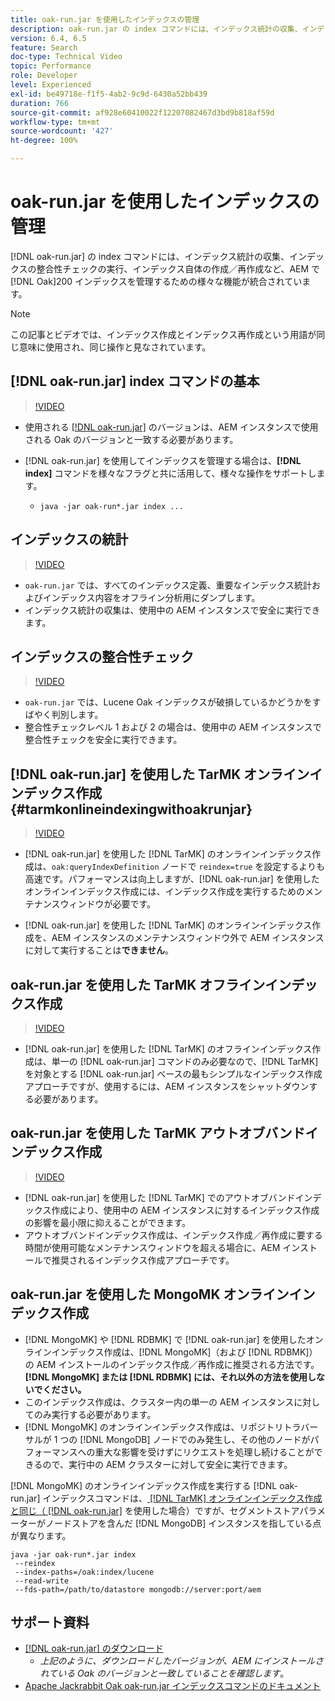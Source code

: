 ```yaml
---
title: oak-run.jar を使用したインデックスの管理
description: oak-run.jar の index コマンドには、インデックス統計の収集、インデックスの整合性チェックの実行、インデックス自体の作成／再作成など、AEM で Oak インデックスを管理するための様々な機能が統合されています。
version: 6.4, 6.5
feature: Search
doc-type: Technical Video
topic: Performance
role: Developer
level: Experienced
exl-id: be49718e-f1f5-4ab2-9c9d-6430a52bb439
duration: 766
source-git-commit: af928e60410022f12207082467d3bd9b818af59d
workflow-type: tm+mt
source-wordcount: '427'
ht-degree: 100%

---
```


# oak-run.jar を使用したインデックスの管理

[!DNL oak-run.jar] の index コマンドには、インデックス統計の収集、インデックスの整合性チェックの実行、インデックス自体の作成／再作成など、AEM で [!DNL Oak]200 インデックスを管理するための様々な機能が統合されています。

>[!NOTE]
>
>この記事とビデオでは、インデックス作成とインデックス再作成という用語が同じ意味に使用され、同じ操作と見なされています。

## [!DNL oak-run.jar] index コマンドの基本

>[!VIDEO](https://video.tv.adobe.com/v/21475?quality=12&learn=on)

* 使用される [[!DNL oak-run.jar]](https://repository.apache.org/service/local/artifact/maven/redirect?r=releases&amp;g=org.apache.jackrabbit&amp;a=oak-run&amp;v=1.8.0) のバージョンは、AEM インスタンスで使用される Oak のバージョンと一致する必要があります。
* [!DNL oak-run.jar] を使用してインデックスを管理する場合は、**[!DNL index]** コマンドを様々なフラグと共に活用して、様々な操作をサポートします。

   * `java -jar oak-run*.jar index ...`

## インデックスの統計

>[!VIDEO](https://video.tv.adobe.com/v/21477?quality=12&learn=on)

* `oak-run.jar` では、すべてのインデックス定義、重要なインデックス統計およびインデックス内容をオフライン分析用にダンプします。
* インデックス統計の収集は、使用中の AEM インスタンスで安全に実行できます。

## インデックスの整合性チェック

>[!VIDEO](https://video.tv.adobe.com/v/21476?quality=12&learn=on)

* `oak-run.jar` では、Lucene Oak インデックスが破損しているかどうかをすばやく判別します。
* 整合性チェックレベル 1 および 2 の場合は、使用中の AEM インスタンスで整合性チェックを安全に実行できます。

## [!DNL oak-run.jar] を使用した TarMK オンラインインデックス作成 {#tarmkonlineindexingwithoakrunjar}

>[!VIDEO](https://video.tv.adobe.com/v/21479?quality=12&learn=on)

* [!DNL oak-run.jar] を使用した [!DNL TarMK] のオンラインインデックス作成は、`oak:queryIndexDefinition` ノードで `reindex=true` を設定するよりも高速です。パフォーマンスは向上しますが、[!DNL oak-run.jar] を使用したオンラインインデックス作成には、インデックス作成を実行するためのメンテナンスウィンドウが必要です。

* [!DNL oak-run.jar] を使用した [!DNL TarMK] のオンラインインデックス作成を、AEM インスタンスのメンテナンスウィンドウ外で AEM インスタンスに対して実行することは&#x200B;**できません**。

## oak-run.jar を使用した TarMK オフラインインデックス作成

>[!VIDEO](https://video.tv.adobe.com/v/21478?quality=12&learn=on)

* [!DNL oak-run.jar] を使用した [!DNL TarMK] のオフラインインデックス作成は、単一の [!DNL oak-run.jar] コマンドのみ必要なので、[!DNL TarMK] を対象とする [!DNL oak-run.jar] ベースの最もシンプルなインデックス作成アプローチですが、使用するには、AEM インスタンスをシャットダウンする必要があります。

## oak-run.jar を使用した TarMK アウトオブバンドインデックス作成

>[!VIDEO](https://video.tv.adobe.com/v/21480?quality=12&learn=on)

* [!DNL oak-run.jar] を使用した [!DNL TarMK] でのアウトオブバンドインデックス作成により、使用中の AEM インスタンスに対するインデックス作成の影響を最小限に抑えることができます。
* アウトオブバンドインデックス作成は、インデックス作成／再作成に要する時間が使用可能なメンテナンスウィンドウを超える場合に、AEM インストールで推奨されるインデックス作成アプローチです。

## oak-run.jar を使用した MongoMK オンラインインデックス作成

* [!DNL MongoMK] や [!DNL RDBMK] で [!DNL oak-run.jar] を使用したオンラインインデックス作成は、[!DNL MongoMK]（および [!DNL RDBMK]）の AEM インストールのインデックス作成／再作成に推奨される方法です。**[!DNL MongoMK] または [!DNL RDBMK] には、それ以外の方法を使用しないでください。**
* このインデックス作成は、クラスター内の単一の AEM インスタンスに対してのみ実行する必要があります。
* [!DNL MongoMK] のオンラインインデックス作成は、リポジトリトラバーサルが 1 つの [!DNL MongoDB] ノードでのみ発生し、その他のノードがパフォーマンスへの重大な影響を受けずにリクエストを処理し続けることができるので、実行中の AEM クラスターに対して安全に実行できます。

[!DNL MongoMK] のオンラインインデックス作成を実行する [!DNL oak-run.jar] インデックスコマンドは、[ [!DNL TarMK] オンラインインデックス作成と同じ（ [!DNL oak-run.jar]](#tarmkonlineindexingwithoakrunjar) を使用した場合）ですが、セグメントストアパラメーターがノードストアを含んだ [!DNL MongoDB] インスタンスを指している点が異なります。

```
java -jar oak-run*.jar index
 --reindex
 --index-paths=/oak:index/lucene
 --read-write
 --fds-path=/path/to/datastore mongodb://server:port/aem
```

## サポート資料

* [ [!DNL oak-run.jar] のダウンロード](https://repository.apache.org/#nexus-search;gav~org.apache.jackrabbit~oak-run~~~~kw,versionexpand)
   * *上記のように、ダウンロードしたバージョンが、AEM にインストールされている Oak のバージョンと一致していることを確認します*。
* [Apache Jackrabbit Oak oak-run.jar インデックスコマンドのドキュメント](https://jackrabbit.apache.org/oak/docs/query/oak-run-indexing.html)
